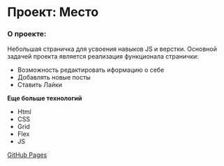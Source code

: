 # Проект: Место

### О проекте:
Небольшая страничка для усвоения навыков JS и верстки. 
Основной задачей проекта является реализация функционала странички:

* Возможность редактировать иформацию о себе 
* Добавлять новые посты
* Ставить Лайки

**Еще больше технологий**

* Html
* CSS
* Grid
* Flex
* JS

[GitHub Pages](https://alekseev-aleksandr.github.io/my-pet-Rus-travel/)
